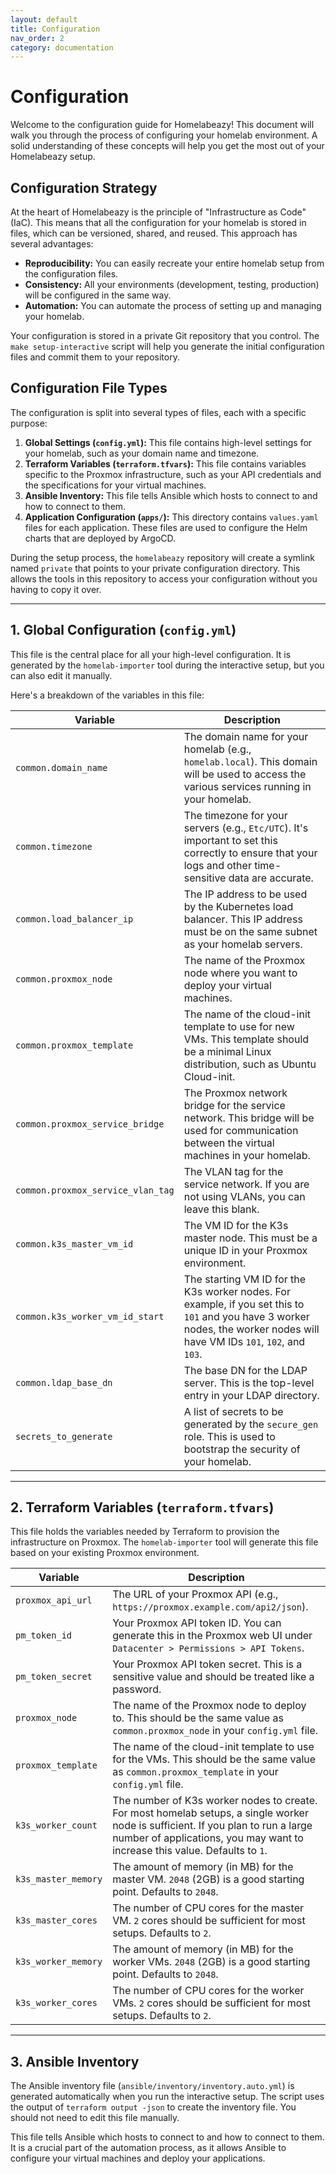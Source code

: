 ```yaml
---
layout: default
title: Configuration
nav_order: 2
category: documentation
---
```


# Configuration

Welcome to the configuration guide for Homelabeazy! This document will walk you through the process of configuring your homelab environment. A solid understanding of these concepts will help you get the most out of your Homelabeazy setup.

## Configuration Strategy

At the heart of Homelabeazy is the principle of "Infrastructure as Code" (IaC). This means that all the configuration for your homelab is stored in files, which can be versioned, shared, and reused. This approach has several advantages:

*   **Reproducibility:** You can easily recreate your entire homelab setup from the configuration files.
*   **Consistency:** All your environments (development, testing, production) will be configured in the same way.
*   **Automation:** You can automate the process of setting up and managing your homelab.

Your configuration is stored in a private Git repository that you control. The `make setup-interactive` script will help you generate the initial configuration files and commit them to your repository.

## Configuration File Types

The configuration is split into several types of files, each with a specific purpose:

1.  **Global Settings (`config.yml`):** This file contains high-level settings for your homelab, such as your domain name and timezone.
2.  **Terraform Variables (`terraform.tfvars`):** This file contains variables specific to the Proxmox infrastructure, such as your API credentials and the specifications for your virtual machines.
3.  **Ansible Inventory:** This file tells Ansible which hosts to connect to and how to connect to them.
4.  **Application Configuration (`apps/`):** This directory contains `values.yaml` files for each application. These files are used to configure the Helm charts that are deployed by ArgoCD.

During the setup process, the `homelabeazy` repository will create a symlink named `private` that points to your private configuration directory. This allows the tools in this repository to access your configuration without you having to copy it over.

---

## 1. Global Configuration (`config.yml`)

This file is the central place for all your high-level configuration. It is generated by the `homelab-importer` tool during the interactive setup, but you can also edit it manually.

Here's a breakdown of the variables in this file:

| Variable                        | Description                                                                                                                                                             |
| ------------------------------- | ----------------------------------------------------------------------------------------------------------------------------------------------------------------------- |
| `common.domain_name`            | The domain name for your homelab (e.g., `homelab.local`). This domain will be used to access the various services running in your homelab.                               |
| `common.timezone`               | The timezone for your servers (e.g., `Etc/UTC`). It's important to set this correctly to ensure that your logs and other time-sensitive data are accurate.               |
| `common.load_balancer_ip`       | The IP address to be used by the Kubernetes load balancer. This IP address must be on the same subnet as your homelab servers.                                           |
| `common.proxmox_node`           | The name of the Proxmox node where you want to deploy your virtual machines.                                                                                            |
| `common.proxmox_template`       | The name of the cloud-init template to use for new VMs. This template should be a minimal Linux distribution, such as Ubuntu Cloud-init.                                  |
| `common.proxmox_service_bridge` | The Proxmox network bridge for the service network. This bridge will be used for communication between the virtual machines in your homelab.                              |
| `common.proxmox_service_vlan_tag` | The VLAN tag for the service network. If you are not using VLANs, you can leave this blank.                                                                             |
| `common.k3s_master_vm_id`       | The VM ID for the K3s master node. This must be a unique ID in your Proxmox environment.                                                                                |
| `common.k3s_worker_vm_id_start` | The starting VM ID for the K3s worker nodes. For example, if you set this to `101` and you have 3 worker nodes, the worker nodes will have VM IDs `101`, `102`, and `103`. |
| `common.ldap_base_dn`           | The base DN for the LDAP server. This is the top-level entry in your LDAP directory.                                                                                    |
| `secrets_to_generate`           | A list of secrets to be generated by the `secure_gen` role. This is used to bootstrap the security of your homelab.                                                     |

---

## 2. Terraform Variables (`terraform.tfvars`)

This file holds the variables needed by Terraform to provision the infrastructure on Proxmox. The `homelab-importer` tool will generate this file based on your existing Proxmox environment.

| Variable              | Description                                                                                                                                                              |
| --------------------- | ------------------------------------------------------------------------------------------------------------------------------------------------------------------------ |
| `proxmox_api_url`     | The URL of your Proxmox API (e.g., `https://proxmox.example.com/api2/json`).                                                                                               |
| `pm_token_id`         | Your Proxmox API token ID. You can generate this in the Proxmox web UI under `Datacenter > Permissions > API Tokens`.                                                      |
| `pm_token_secret`     | Your Proxmox API token secret. This is a sensitive value and should be treated like a password.                                                                          |
| `proxmox_node`        | The name of the Proxmox node to deploy to. This should be the same value as `common.proxmox_node` in your `config.yml` file.                                                |
| `proxmox_template`    | The name of the cloud-init template to use for the VMs. This should be the same value as `common.proxmox_template` in your `config.yml` file.                               |
| `k3s_worker_count`    | The number of K3s worker nodes to create. For most homelab setups, a single worker node is sufficient. If you plan to run a large number of applications, you may want to increase this value. Defaults to `1`. |
| `k3s_master_memory`   | The amount of memory (in MB) for the master VM. `2048` (2GB) is a good starting point. Defaults to `2048`.                                                                 |
| `k3s_master_cores`    | The number of CPU cores for the master VM. `2` cores should be sufficient for most setups. Defaults to `2`.                                                                 |
| `k3s_worker_memory`   | The amount of memory (in MB) for the worker VMs. `2048` (2GB) is a good starting point. Defaults to `2048`.                                                                 |
| `k3s_worker_cores`    | The number of CPU cores for the worker VMs. `2` cores should be sufficient for most setups. Defaults to `2`.                                                                |

---

## 3. Ansible Inventory

The Ansible inventory file (`ansible/inventory/inventory.auto.yml`) is generated automatically when you run the interactive setup. The script uses the output of `terraform output -json` to create the inventory file. You should not need to edit this file manually.

This file tells Ansible which hosts to connect to and how to connect to them. It is a crucial part of the automation process, as it allows Ansible to configure your virtual machines and deploy your applications.
